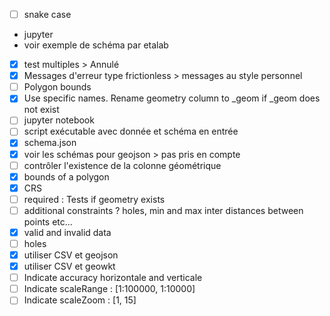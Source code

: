 - [ ] snake case
- jupyter
- voir exemple de schéma par etalab
- [x] test multiples > Annulé
- [x] Messages d'erreur type frictionless > messages au style personnel
- [ ] Polygon bounds
- [x] Use specific names. Rename geometry column to _geom if _geom does not exist
- [ ] jupyter notebook
- [ ] script exécutable avec donnée et schéma en entrée
- [x] schema.json
- [x] voir les schémas pour geojson > pas pris en compte
- [ ] contrôler l'existence de la colonne géométrique
- [x] bounds of a polygon
- [x] CRS
- [ ] required : Tests if geometry exists
- [ ] additional constraints ? holes, min and max inter distances between points etc...
- [x] valid and invalid data
- [ ] holes
- [x] utiliser CSV et geojson
- [x] utiliser CSV et geowkt
- [ ] Indicate accuracy horizontale and verticale
- [ ] Indicate scaleRange : [1:100000, 1:10000]
- [ ] Indicate scaleZoom : [1, 15]